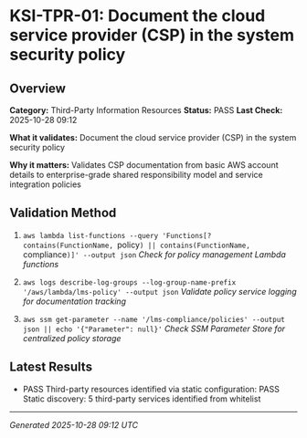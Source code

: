 # KSI-TPR-01: Document the cloud service provider (CSP) in the system security policy

## Overview

**Category:** Third-Party Information Resources
**Status:** PASS
**Last Check:** 2025-10-28 09:12

**What it validates:** Document the cloud service provider (CSP) in the system security policy

**Why it matters:** Validates CSP documentation from basic AWS account details to enterprise-grade shared responsibility model and service integration policies

## Validation Method

1. `aws lambda list-functions --query 'Functions[?contains(FunctionName, `policy`) || contains(FunctionName, `compliance`)]' --output json`
   *Check for policy management Lambda functions*

2. `aws logs describe-log-groups --log-group-name-prefix '/aws/lambda/lms-policy' --output json`
   *Validate policy service logging for documentation tracking*

3. `aws ssm get-parameter --name '/lms-compliance/policies' --output json || echo '{"Parameter": null}'`
   *Check SSM Parameter Store for centralized policy storage*

## Latest Results

- PASS Third-party resources identified via static configuration: PASS Static discovery: 5 third-party services identified from whitelist

---
*Generated 2025-10-28 09:12 UTC*